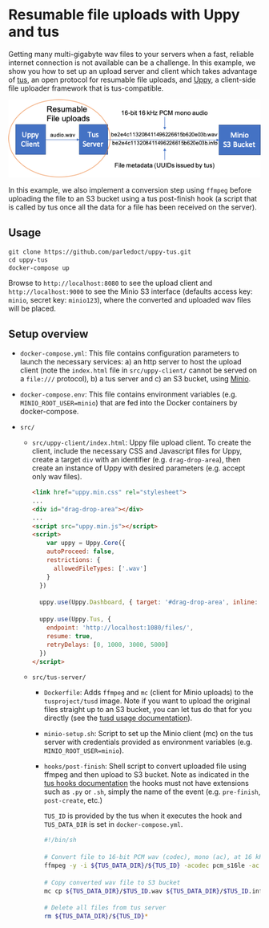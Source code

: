 # Resumable file uploads with Uppy and tus 

Getting many multi-gigabyte wav files to your servers when a fast, reliable internet connection is not available can be a challenge. In this example, we show you how to set up an upload server and client which takes advantage of [tus](https://tus.io/), an open protocol for resumable file uploads, and [Uppy](https://uppy.io/docs/), a client-side file uploader framework that is tus-compatible.

<p align="center">
	<img src="diagram.png"> 
</p>

In this example, we also implement a conversion step using `ffmpeg` before uploading the file to an S3 bucket using a tus post-finish hook (a script that is called by tus once all the data for a file has been received on the server).

## Usage

```
git clone https://github.com/parledoct/uppy-tus.git
cd uppy-tus
docker-compose up
```

Browse to `http://localhost:8080` to see the upload client and `http://localhost:9000` to see the Minio S3 interface (defaults access key: `minio`, secret key: `minio123`), where the converted and uploaded wav files will be placed.

## Setup overview

- `docker-compose.yml`: This file contains configuration parameters to launch the necessary services: a) an http server to host the upload client (note the `index.html` file in `src/uppy-client/` cannot be served on a `file:///` protocol), b) a tus server and c) an S3 bucket, using [Minio](https://min.io/).

- `docker-compose.env`: This file contains environment variables (e.g. `MINIO_ROOT_USER=minio`) that are fed into the Docker containers by docker-compose.

- `src/`

	- `src/uppy-client/index.html`: Uppy file upload client. To create the client, include the necessary CSS and Javascript files for Uppy, create a target `div` with an identifier (e.g. `drag-drop-area`), then create an instance of Uppy with desired parameters (e.g. accept only wav files).
	
		```html
		<link href="uppy.min.css" rel="stylesheet">
		...
		<div id="drag-drop-area"></div>
		...
		<script src="uppy.min.js"></script>
		<script>
	  		var uppy = Uppy.Core({ 
	        autoProceed: false,
	        restrictions: {
	          allowedFileTypes: ['.wav']
	        }
	      })
	      
	      uppy.use(Uppy.Dashboard, { target: '#drag-drop-area', inline: true })
	
	      uppy.use(Uppy.Tus, { 
	        endpoint: 'http://localhost:1080/files/',
	        resume: true,
	        retryDelays: [0, 1000, 3000, 5000]
	      })
		</script>
		```
		
	- `src/tus-server/`
		- `Dockerfile`: Adds `ffmpeg` and `mc` (client for Minio uploads) to the `tusproject/tusd` image. Note if you want to upload the original files straight up to an S3 bucket, you can let tus do that for you directly (see the [tusd usage documentation](https://github.com/tus/tusd/blob/master/docs/usage-binary.md)).
		
		- `minio-setup.sh`: Script to set up the Minio client (mc) on the tus server with credentials provided as environment variables (e.g. `MINIO_ROOT_USER=minio`).
		
		- `hooks/post-finish`: Shell script to convert uploaded file using ffmpeg and then upload to S3 bucket. Note as indicated in the [tus hooks documentation](https://github.com/tus/tusd/blob/master/docs/hooks.md#the-hook-directory) the hooks must not have extensions such as `.py` or `.sh`, simply the name of the event (e.g. `pre-finish`, `post-create`, etc.)

			`TUS_ID` is provided by the tus when it executes the hook and `TUS_DATA_DIR` is set in `docker-compose.yml`.
	
			```sh
			#!/bin/sh

			# Convert file to 16-bit PCM wav (codec), mono (ac), at 16 kHz (ar)
			ffmpeg -y -i ${TUS_DATA_DIR}/${TUS_ID} -acodec pcm_s16le -ac 1 -ar 16000 ${TUS_DATA_DIR}/${TUS_ID}.wav

			# Copy converted wav file to S3 bucket
			mc cp ${TUS_DATA_DIR}/$TUS_ID.wav ${TUS_DATA_DIR}/$TUS_ID.info minio/tus/

			# Delete all files from tus server
			rm ${TUS_DATA_DIR}/${TUS_ID}*
			```